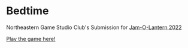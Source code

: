 # Bedtime
Northeastern Game Studio Club's Submission for [Jam-O-Lantern 2022](https://itch.io/jam/jam-o-lantern-2022)

[Play the game here!](https://nugamestudioclub.itch.io/bedtime)
